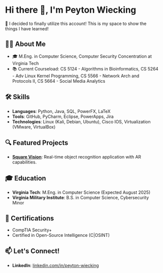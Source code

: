 # Hi there 👋, I'm Peyton Wiecking
🌟 I decided to finally utilize this account! This is my space to show the things I have learned!

## 👨‍💻 About Me
- 🎓 M.Eng. in Computer Science, Computer Security Concentration at Virginia Tech
- 📚 Current Courseload: CS 5124 - Algorithms in Bioinformatics, CS 5264 - Adv Linux Kernel Programming, CS 5566 - Network Arch and Protocols II, CS 5664 - Social Media Analytics

## 🛠️ Skills
- **Languages**: Python, Java, SQL, PowerFX, LaTeX
- **Tools**: GitHub, PyCharm, Eclipse, PowerApps, Jira
- **Technologies**: Linux (Kali, Debian, Ubuntu), Cisco IOS, Virtualization (VMware, VirtualBox)

## 🔍 Featured Projects
- [**Square Vision**](https://github.com/wieckingcp23/Team1): Real-time object recognition application with AR capabilities.

## 🎓 Education
- **Virginia Tech**: M.Eng. in Computer Science (Expected August 2025)
- **Virginia Military Institute**: B.S. in Computer Science, Cybersecurity Minor

## 📜 Certifications
- CompTIA Security+
- Certified in Open-Source Intelligence (C|OSINT)

## 📫 Let's Connect!
- **LinkedIn**: [linkedin.com/in/peyton-wiecking](https://linkedin.com/in/peyton-wiecking)
